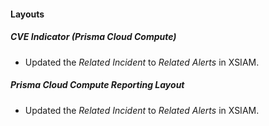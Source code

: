 
#### Layouts
##### CVE Indicator (Prisma Cloud Compute)
- Updated the *Related Incident* to *Related Alerts* in XSIAM.
##### Prisma Cloud Compute Reporting Layout
- Updated the *Related Incident* to *Related Alerts* in XSIAM.
